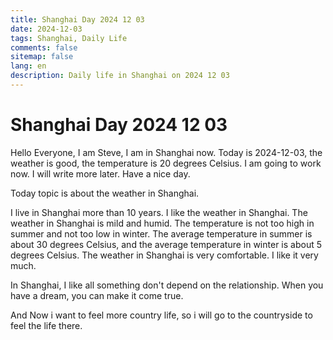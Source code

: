 ```yaml
---
title: Shanghai Day 2024 12 03
date: 2024-12-03
tags: Shanghai, Daily Life
comments: false
sitemap: false
lang: en
description: Daily life in Shanghai on 2024 12 03
---
```


# Shanghai Day 2024 12 03

Hello Everyone, I am Steve, I am in Shanghai now. Today is 2024-12-03, the weather is good, the temperature is 20 degrees Celsius. I am going to work now. I will write more later. Have a nice day.

Today topic is about the weather in Shanghai. 

I live in Shanghai more than 10 years. I like the weather in Shanghai. The weather in Shanghai is mild and humid. 
The temperature is not too high in summer and not too low in winter. 
The average temperature in summer is about 30 degrees Celsius, and the average temperature in winter is about 5 degrees Celsius. 
The weather in Shanghai is very comfortable. I like it very much.

In Shanghai, I like all something don't depend on the relationship. When you have a dream, you can make it come true.

And Now i want to feel more country life, so i will go to the countryside to feel the life there.